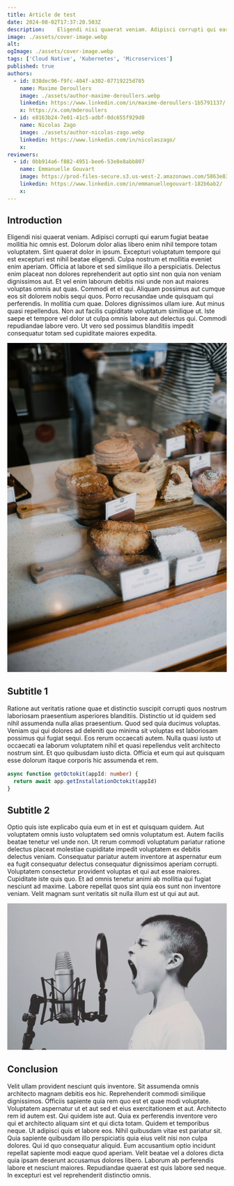 ```yaml
---
title: Article de test
date: 2024-08-02T17:37:20.503Z
description:    Eligendi nisi quaerat veniam. Adipisci corrupti qui earum fugiat beatae mollitia hic omnis est. Dolorum dolor alias libero enim nihil tempore totam voluptatem. Sint quaerat dolor in ipsum. Exceptur
image: ./assets/cover-image.webp
alt: 
ogImage: ./assets/cover-image.webp
tags: ['Cloud Native', 'Kubernetes', 'Microservices']
published: true
authors:
  - id: 838dec96-f9fc-404f-a302-07719225d785
    name: Maxime Deroullers
    image: ./assets/author-maxime-deroullers.webp
    linkedin: https://www.linkedin.com/in/maxime-deroullers-1b5791137/
    x: https://x.com/mderoullers
  - id: e8163b24-7e01-41c5-adbf-0dc655f929d0
    name: Nicolas Zago
    image: ./assets/author-nicolas-zago.webp
    linkedin: https://www.linkedin.com/in/nicolaszago/
    x: 
reviewers:
  - id: 0bb914a6-f882-4951-bee6-53e8e8abb807
    name: Emmanuelle Gouvart
    image: https://prod-files-secure.s3.us-west-2.amazonaws.com/5863e833-64f2-4f13-9f7a-2c92c72b5bbf/c88f5dfa-16db-4e6f-acf1-34dd80ee8766/emma_hoppr.png?X-Amz-Algorithm=AWS4-HMAC-SHA256&X-Amz-Content-Sha256=UNSIGNED-PAYLOAD&X-Amz-Credential=AKIAT73L2G45HZZMZUHI%2F20240802%2Fus-west-2%2Fs3%2Faws4_request&X-Amz-Date=20240802T173720Z&X-Amz-Expires=3600&X-Amz-Signature=e329af82dad97fa56672b33d4774ad6c3c7cb1111dc91fabacd449be5cb50386&X-Amz-SignedHeaders=host&x-id=GetObject
    linkedin: https://www.linkedin.com/in/emmanuellegouvart-182b6ab2/
    x: 
---
```



## Introduction



Eligendi nisi quaerat veniam. Adipisci corrupti qui earum fugiat beatae mollitia hic omnis est.
Dolorum dolor alias libero enim nihil tempore totam voluptatem. Sint quaerat dolor in ipsum.
Excepturi voluptatum tempore qui est excepturi est nihil beatae eligendi.
Culpa nostrum et mollitia eveniet enim aperiam. Officia at labore et sed similique illo a perspiciatis.
Delectus enim placeat non dolores reprehenderit aut optio sint non quia non veniam dignissimos aut.
Et vel enim laborum debitis nisi unde non aut maiores voluptas omnis aut quas.
Commodi et et qui. Aliquam possimus aut cumque eos sit dolorem nobis sequi quos. Porro recusandae unde quisquam qui perferendis.
In mollitia cum quae. Dolores dignissimos ullam iure. Aut minus quasi repellendus.
Non aut facilis cupiditate voluptatum similique ut. Iste saepe et tempore vel dolor ut culpa omnis labore aut delectus qui.
Commodi repudiandae labore vero. Ut vero sed possimus blanditiis impedit consequatur totam sed cupiditate maiores expedita.



![](./assets/img1.webp)

## Subtitle 1



Ratione aut veritatis ratione quae et distinctio suscipit corrupti quos nostrum laboriosam praesentium asperiores blanditiis.
Distinctio ut id quidem sed nihil assumenda nulla alias praesentium.
Quod sed quia ducimus voluptas.
Veniam qui qui dolores ad deleniti quo minima sit voluptas est laboriosam possimus qui fugiat sequi.
Eos rerum occaecati autem.
Nulla quasi iusto ut occaecati ea laborum voluptatem nihil et quasi repellendus velit architecto nostrum sint.
Et quo quibusdam iusto dicta.
Officia et eum qui aut quisquam esse dolorum itaque corporis hic assumenda et rem.

```typescript
async function getOctokit(appId: number) {
  return await app.getInstallationOctokit(appId)
}
```

## Subtitle 2



Optio quis iste explicabo quia eum et in est et quisquam quidem.
Aut voluptatem omnis iusto voluptatem sed omnis voluptatum est.
Autem facilis beatae tenetur vel unde non.
Ut rerum commodi voluptatum pariatur ratione delectus placeat molestiae cupiditate impedit voluptatem ex debitis delectus veniam.
Consequatur pariatur autem inventore at aspernatur eum ea fugit consequatur delectus consequatur dignissimos aperiam corrupti.
Voluptatem consectetur provident voluptas et qui aut esse maiores.
Cupiditate iste quis quo.
Et ad omnis tenetur animi ab mollitia qui fugiat nesciunt ad maxime.
Labore repellat quos sint quia eos sunt non inventore veniam.
Velit magnam sunt veritatis sit nulla illum est ut qui aut aut.

![](./assets/img2.webp)

## Conclusion



Velit ullam provident nesciunt quis inventore. Sit assumenda omnis architecto magnam debitis eos hic.
Reprehenderit commodi similique dignissimos. Officiis sapiente quia rem quo est et quae modi voluptate.
Voluptatem aspernatur ut et aut sed et eius exercitationem et aut.
Architecto rem id autem est. Qui quidem iste aut.
Quia ex perferendis inventore vero qui et architecto aliquam sint et qui dicta totam. Quidem et temporibus neque.
Ut adipisci quis et labore eos.
Nihil quibusdam vitae est pariatur sit. Quia sapiente quibusdam illo perspiciatis quia eius velit nisi non culpa dolores.
Qui id quo consequatur aliquid. Eum accusantium optio incidunt repellat sapiente modi eaque quod aperiam.
Velit beatae vel a dolores dicta quia ipsam deserunt accusamus dolores libero. Laborum ab perferendis labore et nesciunt maiores.
Repudiandae quaerat est quis labore sed neque. In excepturi est vel reprehenderit distinctio omnis.

